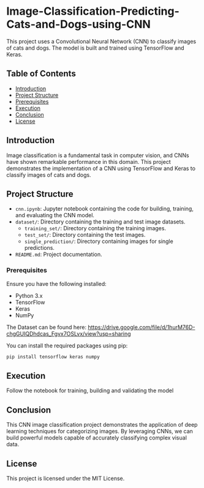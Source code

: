 # Image-Classification-Predicting-Cats-and-Dogs-using-CNN

This project uses a Convolutional Neural Network (CNN) to classify images of cats and dogs. The model is built and trained using TensorFlow and Keras.

## Table of Contents

- [Introduction](#introduction)
- [Project Structure](#Project-Structure)
- [Prerequisites](#Prerequisites)
- [Execution](#Execution)
- [Conclusion](#conclusion)
- [License](#license)

## Introduction

Image classification is a fundamental task in computer vision, and CNNs have shown remarkable performance in this domain. This project demonstrates the implementation of a CNN using TensorFlow and Keras to classify images of cats and dogs.

## Project Structure

- `cnn.ipynb`: Jupyter notebook containing the code for building, training, and evaluating the CNN model.
- `dataset/`: Directory containing the training and test image datasets.
  - `training_set/`: Directory containing the training images.
  - `test_set/`: Directory containing the test images.
  - `single_prediction/`: Directory containing images for single predictions.
- `README.md`: Project documentation.

### Prerequisites

Ensure you have the following installed:

- Python 3.x
- TensorFlow
- Keras
- NumPy

The Dataset can be found here: https://drive.google.com/file/d/1hurM76D-chgGUIQDhdcas_Fgvx7OSLvx/view?usp=sharing 

You can install the required packages using pip:

```bash
pip install tensorflow keras numpy
```
## Execution

Follow the notebook for training, building and validating the model

## Conclusion
This CNN image classification project demonstrates the application of deep learning techniques for categorizing images. By leveraging CNNs, we can build powerful models capable of accurately classifying complex visual data.

## License
This project is licensed under the MIT License.
